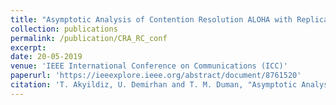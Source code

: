 ```yaml
---
title: "Asymptotic Analysis of Contention Resolution ALOHA with Replica Concatenation"
collection: publications
permalink: /publication/CRA_RC_conf
excerpt:
date: 20-05-2019
venue: 'IEEE International Conference on Communications (ICC)'
paperurl: 'https://ieeexplore.ieee.org/abstract/document/8761520'
citation: 'T. Akyildiz, U. Demirhan and T. M. Duman, "Asymptotic Analysis of Contention Resolution ALOHA with Replica Concatenation," ICC 2019 - IEEE International Conference on Communications (ICC), 2019, pp. 1-6, doi: 10.1109/ICC.2019.8761520.'
---
```


